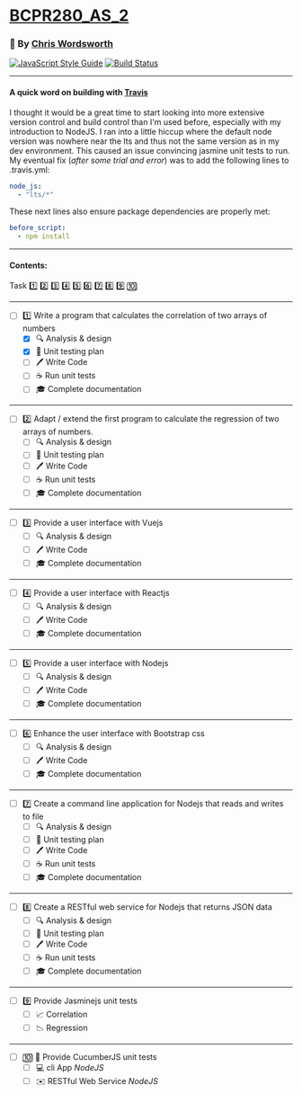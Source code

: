 # [BCPR280_AS_2](https://github.com/cmw278/BCPR280_AS_2/)
### :bust_in_silhouette: By [Chris Wordsworth](https://github.com/cmw278/)

[![JavaScript Style Guide](https://img.shields.io/badge/code_style-standard-brightgreen.svg)](https://standardjs.com)
[![Build Status](https://travis-ci.org/cmw278/BCPR280_AS_2.svg?branch=master)](https://travis-ci.org/cmw278/BCPR280_AS_2)

---

#### A quick word on building with [Travis](https://travis-ci.org/cmw278/BCPR280_AS_2)

I thought it would be a great time to start looking into more extensive version control and build control than I'm used before, especially with my introduction to NodeJS. I ran into a little hiccup where the default node version was nowhere near the lts and thus not the same version as in my dev environment. This caused an issue convincing jasmine unit tests to run. My eventual fix (*after some trial and error*) was to add the following lines to .travis.yml:

``` yaml
node_js:
  - "lts/*"
```

These next lines also ensure package dependencies are properly met:

``` yaml
before_script:
  - npm install
```

---

#### Contents:

Task
[:one:](#1)
[:two:](#2)
[:three:](#3)
[:four:](#4)
[:five:](#5)
[:six:](#6)
[:seven:](#7)
[:eight:](#8)
[:nine:](#9)
[:keycap_ten:](#10)

---

<span id="1" hidden></span>

  - [ ] :one: Write a program that calculates the correlation of two arrays of numbers
    - [x] :mag: Analysis & design
    - [x] :memo: Unit testing plan
    - [ ] :pen: Write Code
    - [ ] :coffee: Run unit tests
    - [ ] :mortar_board: Complete documentation

---

<span id="2" hidden></span>

  - [ ] :two: Adapt / extend the first program to calculate the regression of two arrays of numbers.
    - [ ] :mag: Analysis & design
    - [ ] :memo: Unit testing plan
    - [ ] :pen: Write Code
    - [ ] :coffee: Run unit tests
    - [ ] :mortar_board: Complete documentation

---

<span id="3" hidden></span>

  - [ ] :three: Provide a user interface with Vuejs
    - [ ] :mag: Analysis & design
    - [ ] :pen: Write Code
    - [ ] :mortar_board: Complete documentation

---

<span id="4" hidden></span>

  - [ ] :four: Provide a user interface with Reactjs
    - [ ] :mag: Analysis & design
    - [ ] :pen: Write Code
    - [ ] :mortar_board: Complete documentation

---

<span id="5" hidden></span>

  - [ ] :five: Provide a user interface with Nodejs
    - [ ] :mag: Analysis & design
    - [ ] :pen: Write Code
    - [ ] :mortar_board: Complete documentation

---

<span id="6" hidden></span>

  - [ ] :six: Enhance the user interface with Bootstrap css
    - [ ] :mag: Analysis & design
    - [ ] :pen: Write Code
    - [ ] :mortar_board: Complete documentation

---

<span id="7" hidden></span>

  - [ ] :seven: Create a command line application for Nodejs that reads and writes to file
    - [ ] :mag: Analysis & design
    - [ ] :memo: Unit testing plan
    - [ ] :pen: Write Code
    - [ ] :coffee: Run unit tests
    - [ ] :mortar_board: Complete documentation

---

<span id="8" hidden></span>

  - [ ] :eight: Create a RESTful web service for Nodejs that returns JSON data
    - [ ] :mag: Analysis & design
    - [ ] :memo: Unit testing plan
    - [ ] :pen: Write Code
    - [ ] :coffee: Run unit tests
    - [ ] :mortar_board: Complete documentation

---

<span id="9" hidden></span>

  - [ ] :nine: Provide Jasminejs unit tests
    - [ ] :chart_with_upwards_trend: Correlation
    - [ ] :chart_with_downwards_trend: Regression

---

<span id="10" hidden></span>

  - [ ] :keycap_ten: :cucumber: Provide CucumberJS unit tests
    - [ ] :computer: cli App  *NodeJS*
    - [ ] :envelope: RESTful Web Service  *NodeJS*
